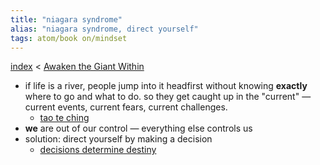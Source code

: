 ```yaml
---
title: "niagara syndrome"
alias: "niagara syndrome, direct yourself"
tags: atom/book on/mindset 
---
```


[index](/.md) < [Awaken the Giant Within](books/awaken-the-giant-within.md)
- if life is a river, people jump into it headfirst without knowing **exactly** where to go and what to do. so they get caught up in the "current" — current events, current fears, current challenges.
	- [tao te ching](books/tao-te-ching.md)
- **we** are out of our control — everything else controls us
- solution: direct yourself by making a decision
	- [decisions determine destiny](decisions-determine-destiny.md)